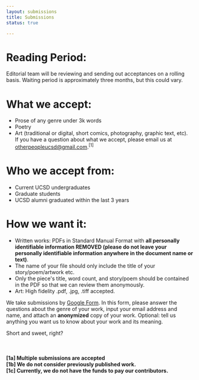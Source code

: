 ```yaml
---
layout: submissions
title: Submissions
status: true

---
```

# Reading Period:

Editorial team will be reviewing and sending out acceptances on a rolling basis. Waiting period is approximately three months, but this could vary.

# ‍What we accept:

* Prose of any genre under 3k words
* Poetry
* Art (traditional or digital, short comics, photography, graphic text, etc). ‍ If you have a question about what we accept, please email us at otherpeopleucsd@gmail.com.<sup>\[1\]</sup>

# Who we accept from:

* Current UCSD undergraduates
* Graduate students
* UCSD alumni graduated within the last 3 years‍

# How we want it:

* Written works: PDFs in Standard Manual Format with **all personally identifiable information REMOVED (please do not leave your personally identifiable information anywhere in the document name or text)**. 
* The name of your file should only include the title of your story/poem/artwork etc.
* Only the piece's title, word count, and story/poem should be contained in the PDF so that we can review them anonymously.
* Art: High fidelity .pdf, .jpg, .tiff accepted.

We take submissions by [Google Form](https://docs.google.com/forms/d/e/1FAIpQLScNpkibdlE3FXiW42uzo5RTSDAnw_bfJChmBrTeA7F09RyS9A/viewform?usp=sf_link). In this form, please answer the questions about the genre of your work, input your email address and name, and attach an **anonymized** copy of your work. Optional: tell us anything you want us to know about your work and its meaning.

Short and sweet, right?

<br>

#### \[1a\] Multiple submissions are accepted<br>\[1b\] We do not consider previously published work.<br>\[1c\] Currently, we do not have the funds to pay our contributors.<br>